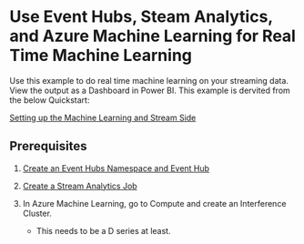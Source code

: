 # Use Event Hubs, Steam Analytics, and Azure Machine Learning for Real Time Machine Learning

Use this example to do real time machine learning on your streaming data.  View the output as a Dashboard in Power BI.  This example is dervited from the below Quickstart:

[Setting up the Machine Learning and Stream Side](https://docs.microsoft.com/en-us/azure/stream-analytics/machine-learning-udf)

## Prerequisites

1.  [Create an Event Hubs Namespace and Event Hub](https://docs.microsoft.com/en-us/azure/event-hubs/event-hubs-create)

2.  [Create a Stream Analytics Job](https://docs.microsoft.com/en-us/azure/stream-analytics/stream-analytics-quick-create-portal)

3. In Azure Machine Learning, go to Compute and create an Interference Cluster.
    - This needs to be a D series at least.
